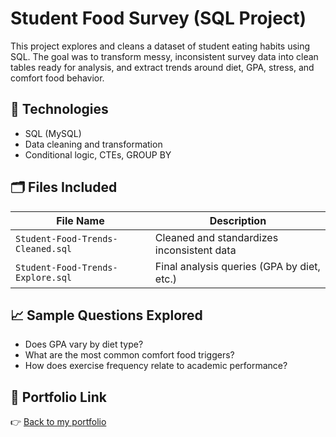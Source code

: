 # Student Food Survey (SQL Project)

This project explores and cleans a dataset of student eating habits using SQL. The goal was to transform messy, inconsistent survey data into clean tables ready for analysis, and extract trends around diet, GPA, stress, and comfort food behavior.

## 🔧 Technologies
- SQL (MySQL)
- Data cleaning and transformation
- Conditional logic, CTEs, GROUP BY

## 🗂️ Files Included

| File Name                         | Description                                       |
|-----------------------------------|---------------------------------------------------|
| `Student-Food-Trends-Cleaned.sql` | Cleaned and standardizes inconsistent data        |
| `Student-Food-Trends-Explore.sql`         | Final analysis queries (GPA by diet, etc.)        |

## 📈 Sample Questions Explored
- Does GPA vary by diet type?
- What are the most common comfort food triggers?
- How does exercise frequency relate to academic performance?

## 🔗 Portfolio Link
👉 [Back to my portfolio](https://raymond-thomas.github.io/)
